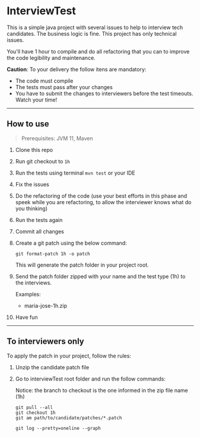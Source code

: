 # InterviewTest

This is a simple java project with several issues to help to interview tech candidates.
The business logic is fine. This project has only technical issues.

You'll have 1 hour to compile and do all refactoring that you can to improve the code legibility and maintenance.

**Caution**: To your delivery the follow itens are mandatory:
- The code must compile
- The tests must pass after your changes
- You have to submit the changes to interviewers before the test timeouts. Watch your time!

---

## How to use

> Prerequisites: JVM 11, Maven

1. Clone this repo
2. Run git checkout to `1h`
3. Run the tests using terminal `mvn test` or your IDE
4. Fix the issues
5. Do the refactoring of the code (use your best efforts in this phase and speek while you are refactoring, to allow the interviewer knows what do you thinking)
6. Run the tests again
7. Commit all changes
8. Create a git patch using the below command:

       git format-patch 1h -o patch

   This will generate the patch folder in your project root.

9. Send the patch folder zipped with your name and the test type (1h) to the interviews.

   Examples:
    - maria-jose-1h.zip

10. Have fun

---


## To interviewers only

To apply the patch in your project, follow the rules:

1. Unzip the candidate patch file
2. Go to interviewTest root folder and run the follow commands:

   Notice: the branch to checkout is the one informed in the zip file name (1h)

       git pull --all
       git checkout 1h
       git am path/to/candidate/patches/*.patch

       git log --pretty=oneline --graph
   

